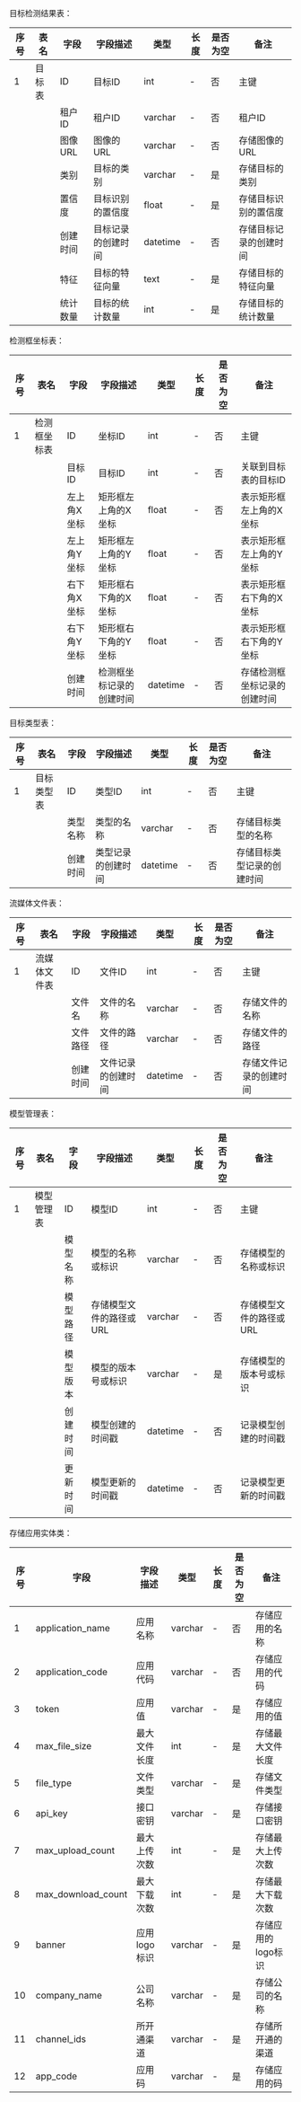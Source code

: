 目标检测结果表：

| 序号 | 表名   | 字段     | 字段描述           | 类型     | 长度 | 是否为空 | 备注                   |
|------|--------|----------|--------------------|----------|------|----------|------------------------|
| 1    | 目标表 | ID       | 目标ID             | int      | -    | 否       | 主键                   |
|      |        | 租户ID   | 租户ID             | varchar  | -    | 否       | 租户ID                 |
|      |        | 图像URL  | 图像的URL          | varchar  | -    | 否       | 存储图像的URL          |
|      |        | 类别     | 目标的类别         | varchar  | -    | 是       | 存储目标的类别         |
|      |        | 置信度   | 目标识别的置信度   | float    | -    | 是       | 存储目标识别的置信度   |
|      |        | 创建时间 | 目标记录的创建时间 | datetime | -    | 否       | 存储目标记录的创建时间 |
|      |        | 特征     | 目标的特征向量     | text     | -    | 是       | 存储目标的特征向量     |
|      |        | 统计数量 | 目标的统计数量     | int      | -    | 是       | 存储目标的统计数量     |

检测框坐标表：

| 序号 | 表名         | 字段        | 字段描述                 | 类型     | 长度 | 是否为空 | 备注                         |
|------|--------------|-------------|--------------------------|----------|------|----------|------------------------------|
| 1    | 检测框坐标表 | ID          | 坐标ID                   | int      | -    | 否       | 主键                         |
|      |              | 目标ID      | 目标ID                   | int      | -    | 否       | 关联到目标表的目标ID         |
|      |              | 左上角X坐标 | 矩形框左上角的X坐标      | float    | -    | 否       | 表示矩形框左上角的X坐标      |
|      |              | 左上角Y坐标 | 矩形框左上角的Y坐标      | float    | -    | 否       | 表示矩形框左上角的Y坐标      |
|      |              | 右下角X坐标 | 矩形框右下角的X坐标      | float    | -    | 否       | 表示矩形框右下角的X坐标      |
|      |              | 右下角Y坐标 | 矩形框右下角的Y坐标      | float    | -    | 否       | 表示矩形框右下角的Y坐标      |
|      |              | 创建时间    | 检测框坐标记录的创建时间 | datetime | -    | 否       | 存储检测框坐标记录的创建时间 |

目标类型表：

| 序号 | 表名       | 字段     | 字段描述           | 类型     | 长度 | 是否为空 | 备注                       |
|------|------------|----------|--------------------|----------|------|----------|----------------------------|
| 1    | 目标类型表 | ID       | 类型ID             | int      | -    | 否       | 主键                       |
|      |            | 类型名称 | 类型的名称         | varchar  | -    | 否       | 存储目标类型的名称         |
|      |            | 创建时间 | 类型记录的创建时间 | datetime | -    | 否       | 存储目标类型记录的创建时间 |

流媒体文件表：

| 序号 | 表名         | 字段     | 字段描述           | 类型     | 长度 | 是否为空 | 备注                   |
|------|--------------|----------|--------------------|----------|------|----------|------------------------|
| 1    | 流媒体文件表 | ID       | 文件ID             | int      | -    | 否       | 主键                   |
|      |              | 文件名   | 文件的名称         | varchar  | -    | 否       | 存储文件的名称         |
|      |              | 文件路径 | 文件的路径         | varchar  | -    | 否       | 存储文件的路径         |
|      |              | 创建时间 | 文件记录的创建时间 | datetime | -    | 否       | 存储文件记录的创建时间 |

模型管理表：

| 序号 | 表名       | 字段     | 字段描述                | 类型     | 长度 | 是否为空 | 备注                    |
|------|------------|----------|-------------------------|----------|------|----------|-------------------------|
| 1    | 模型管理表 | ID       | 模型ID                  | int      | -    | 否       | 主键                    |
|      |            | 模型名称 | 模型的名称或标识        | varchar  | -    | 否       | 存储模型的名称或标识    |
|      |            | 模型路径 | 存储模型文件的路径或URL | varchar  | -    | 否       | 存储模型文件的路径或URL |
|      |            | 模型版本 | 模型的版本号或标识      | varchar  | -    | 是       | 存储模型的版本号或标识  |
|      |            | 创建时间 | 模型创建的时间戳        | datetime | -    | 否       | 记录模型创建的时间戳    |
|      |            | 更新时间 | 模型更新的时间戳        | datetime | -    | 否       | 记录模型更新的时间戳    |

存储应用实体类：

| 序号 | 字段               | 字段描述               | 类型     | 长度 | 是否为空 | 备注                       |
|------|--------------------|------------------------|----------|------|----------|----------------------------|
| 1    | application_name   | 应用名称               | varchar  | -    | 否       | 存储应用的名称             |
| 2    | application_code   | 应用代码               | varchar  | -    | 否       | 存储应用的代码             |
| 3    | token              | 应用值                 | varchar  | -    | 是       | 存储应用的值               |
| 4    | max_file_size      | 最大文件长度           | int      | -    | 是       | 存储最大文件长度           |
| 5    | file_type          | 文件类型               | varchar  | -    | 是       | 存储文件类型               |
| 6    | api_key            | 接口密钥               | varchar  | -    | 是       | 存储接口密钥               |
| 7    | max_upload_count   | 最大上传次数           | int      | -    | 是       | 存储最大上传次数           |
| 8    | max_download_count | 最大下载次数           | int      | -    | 是       | 存储最大下载次数           |
| 9    | banner             | 应用logo标识           | varchar  | -    | 是       | 存储应用的logo标识         |
| 10   | company_name       | 公司名称               | varchar  | -    | 是       | 存储公司的名称             |
| 11   | channel_ids        | 所开通渠道             | varchar  | -    | 是       | 存储所开通的渠道           |
| 12   | app_code           | 应用码                 | varchar  | -    | 是       | 存储应用的码               |